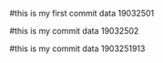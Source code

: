 #this is my first commit data 19032501


#this is my commit data 19032502


#this is my commit data 1903251913
